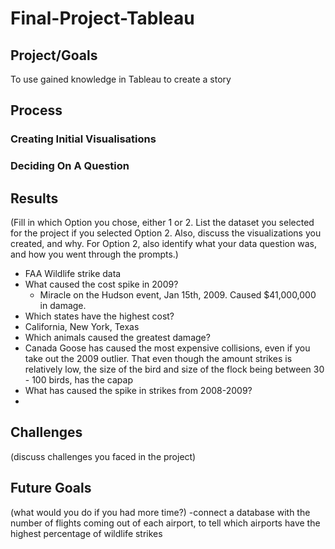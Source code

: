 # Final-Project-Tableau

## Project/Goals
To use gained knowledge in Tableau to create a story

## Process
### Creating Initial Visualisations
### Deciding On A Question

## Results
(Fill in which Option you chose, either 1 or 2. List the dataset you selected for the project if you selected Option 2. Also, discuss the visualizations you created, and why. For Option 2, also identify what your data question was, and how you went through the prompts.)
- FAA Wildlife strike data
- What caused the cost spike in 2009?
  - Miracle on the Hudson event, Jan 15th, 2009. Caused $41,000,000 in damage.
- Which states have the highest cost?
 - California, New York, Texas
- Which animals caused the greatest damage?
 - Canada Goose has caused the most expensive collisions, even if you take out the 2009 outlier. That even though the amount strikes is relatively low, the size of the bird and size of the flock being between 30 - 100 birds, has the capap
- What has caused the spike in strikes from 2008-2009?
-
## Challenges 
(discuss challenges you faced in the project)

## Future Goals
(what would you do if you had more time?)
-connect a database with the number of flights coming out of each airport, to tell which airports have the highest percentage of wildlife strikes